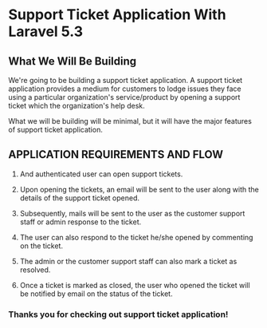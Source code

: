 # Support Ticket Application With Laravel 5.3

## What We Will Be Building

We're going to be building a support ticket application. A support ticket application provides a medium for customers to lodge issues they face using a particular organization's service/product by opening a support ticket which the organization's help desk.

What we will be building will be minimal, but it will have the major features of support ticket application.

## APPLICATION REQUIREMENTS AND FLOW

1. And authenticated user can open support tickets.

2. Upon opening the tickets, an email will be sent to the user along with the details of the support ticket opened.

3. Subsequently, mails will be sent to the user as the customer support staff or admin response to the ticket.

4. The user can also respond to the ticket he/she opened by commenting on the ticket.

5. The admin or the customer support staff can also mark a ticket as resolved.

6. Once a ticket is marked as closed, the user who opened the ticket will be notified by email on the status of the ticket.

### Thanks you for checking out support ticket application!

